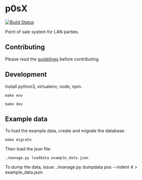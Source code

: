 # p0sX
[![Build Status](https://drone.fap.no/api/badges/nuxis/p0sX-server/status.svg)](https://drone.fap.no/nuxis/p0sX-server)

Point of sale system for LAN parties.

## Contributing

Please read the [guidelines](https://github.com/nuxis/p0sX-server/blob/master/.github/CONTRIBUTING.md) before contributing.

## Development

Install python3, virtualenv, node, npm.

    make env

    make dev

## Example data

To load the example data, create and migrate the database:

    make migrate

Then load the json file:

    ./manage.py loaddata example_data.json

To dump the data, issue:
    ./manage.py dumpdata pos --indent 4 > example_data.json

